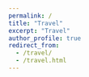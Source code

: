 ```yaml
---
permalink: /
title: "Travel"
excerpt: "Travel"
author_profile: true
redirect_from: 
  - /travel/
  - /travel.html
---
```

